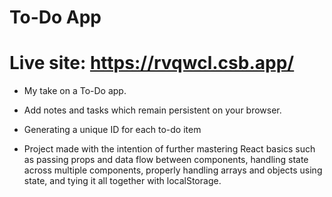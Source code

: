 # To-Do App

# Live site: https://rvqwcl.csb.app/

- My take on a To-Do app.
- Add notes and tasks which remain persistent on your browser.
- Generating a unique ID for each to-do item

- Project made with the intention of further mastering React basics such as passing props and data flow between components, handling state across multiple components, properly handling arrays and objects using state, and tying it all together with localStorage.
